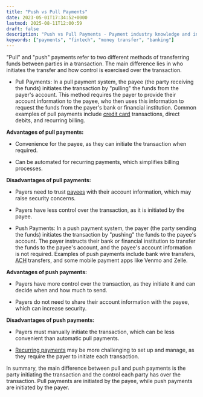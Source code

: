 ```yaml
---
title: "Push vs Pull Payments"
date: 2023-05-01T17:34:52+0000
lastmod: 2025-08-11T12:00:59
draft: false
description: "Push vs Pull Payments - Payment industry knowledge and insights"
keywords: ["payments", "fintech", "money transfer", "banking"]
---
```


"Pull" and "push" payments refer to two different methods of transferring funds between parties in a transaction. The main difference lies in who initiates the transfer and how control is exercised over the transaction.

- Pull Payments:
In a pull payment system, the payee (the party receiving the funds) initiates the transaction by "pulling" the funds from the payer's account. This method requires the payer to provide their account information to the payee, who then uses this information to request the funds from the payer's bank or financial institution. Common examples of pull payments include [credit card](https://faisalkhanllc.xyz/resources/payments-wiki/c/credit-card/) transactions, direct debits, and recurring billing.

**Advantages of pull payments:**

- Convenience for the payee, as they can initiate the transaction when required.

- Can be automated for recurring payments, which simplifies billing processes.

**Disadvantages of pull payments:**

- Payers need to trust [payees](https://faisalkhanllc.xyz/resources/payments-wiki/p/payee/) with their account information, which may raise security concerns.

- Payers have less control over the transaction, as it is initiated by the payee.

- Push Payments:
In a push payment system, the payer (the party sending the funds) initiates the transaction by "pushing" the funds to the payee's account. The payer instructs their bank or financial institution to transfer the funds to the payee's account, and the payee's account information is not required. Examples of push payments include bank wire transfers, [ACH](https://faisalkhanllc.xyz/resources/payments-wiki/a/automated-clearing-house-ach/) transfers, and some mobile payment apps like Venmo and Zelle.

**Advantages of push payments:**

- Payers have more control over the transaction, as they initiate it and can decide when and how much to send.

- Payers do not need to share their account information with the payee, which can increase security.

**Disadvantages of push payments:**

- Payers must manually initiate the transaction, which can be less convenient than automatic pull payments.

- [Recurring payments](https://faisalkhanllc.xyz/resources/payments-wiki/r/recurring-payments/) may be more challenging to set up and manage, as they require the payer to initiate each transaction.

In summary, the main difference between pull and push payments is the party initiating the transaction and the control each party has over the transaction. Pull payments are initiated by the payee, while push payments are initiated by the payer.